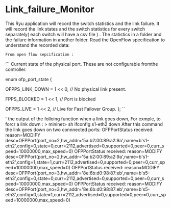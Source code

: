 # Link_failure_Monitor



This Ryu application  will record the switch statistics and the link failure.
It will record the link states and the switch statistics for every switch separately( each switch will have a csv file ) . The statistics in a folder and the failure information in another folder.
Read the OpenFlow specification to understand the recorded data:



    From open flow sepcification : 
    
'`` Current state of the physical port. These are not configurable fromthe controller. 

   enum ofp_port_state {
   
   OFPPS_LINK_DOWN = 1 << 0, // No physical link present. 
   
   FPPS_BLOCKED = 1 << 1, // Port is blocked 
   
   OFPPS_LIVE = 1 << 2, // Live for Fast Failover Group.  };   ``
    
'
     the output of the folloing function when a link goes down, 
     For exmple, to forcr a link down :
     >
     mininet> sh  ifconfig s1-eth2 down
     After this command the link goes down on two connnected ports:
     OFPPortStatus received: reason=MODIFY desc=OFPPort(port_no=2,hw_addr='5a:b2:00:89:a2:9a',name=b's1-eth2',config=0,state=0,curr=2112,advertised=0,supported=0,peer=0,curr_speed=10000000,max_speed=0)
     OFPPortStatus received: reason=MODIFY desc=OFPPort(port_no=2,hw_addr='5a:b2:00:89:a2:9a',name=b's1-eth2',config=1,state=1,curr=2112,advertised=0,supported=0,peer=0,curr_speed=10000000,max_speed=0)
     OFPPortStatus received: reason=MODIFY desc=OFPPort(port_no=3,hw_addr='8e:6b:d0:98:87:eb',name=b's5-eth3',config=0,state=0,curr=2112,advertised=0,supported=0,peer=0,curr_speed=10000000,max_speed=0)
     OFPPortStatus received: reason=MODIFY desc=OFPPort(port_no=3,hw_addr='8e:6b:d0:98:87:eb',name=b's5-eth3',config=0,state=1,curr=2112,advertised=0,supported=0,peer=0,curr_speed=10000000,max_speed=0)


   

   
